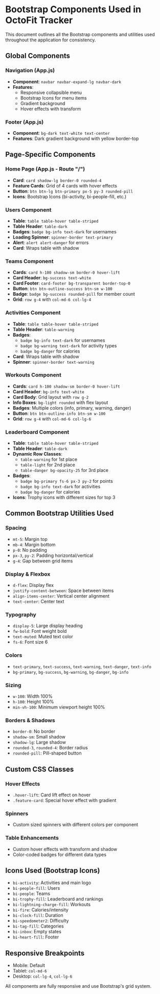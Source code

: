 # Bootstrap Components Used in OctoFit Tracker

This document outlines all the Bootstrap components and utilities used throughout the application for consistency.

## Global Components

### Navigation (App.js)
- **Component**: `navbar navbar-expand-lg navbar-dark`
- **Features**: 
  - Responsive collapsible menu
  - Bootstrap Icons for menu items
  - Gradient background
  - Hover effects with transform

### Footer (App.js)
- **Component**: `bg-dark text-white text-center`
- **Features**: Dark gradient background with yellow border-top

## Page-Specific Components

### Home Page (App.js - Route "/")
- **Card**: `card shadow-lg border-0 rounded-4`
- **Feature Cards**: Grid of 4 cards with hover effects
- **Button**: `btn btn-lg btn-primary px-5 py-3 rounded-pill`
- **Icons**: Bootstrap Icons (bi-activity, bi-people-fill, etc.)

### Users Component
- **Table**: `table table-hover table-striped`
- **Table Header**: `table-dark`
- **Badges**: `badge bg-info text-dark` for usernames
- **Loading Spinner**: `spinner-border text-primary`
- **Alert**: `alert alert-danger` for errors
- **Card**: Wraps table with shadow

### Teams Component
- **Cards**: `card h-100 shadow-sm border-0 hover-lift`
- **Card Header**: `bg-success text-white`
- **Card Footer**: `card-footer bg-transparent border-top-0`
- **Button**: `btn btn-outline-success btn-sm w-100`
- **Badge**: `badge bg-success rounded-pill` for member count
- **Grid**: `row g-4` with `col-md-6 col-lg-4`

### Activities Component
- **Table**: `table table-hover table-striped`
- **Table Header**: `table-warning`
- **Badges**: 
  - `badge bg-info text-dark` for usernames
  - `badge bg-warning text-dark` for activity types
  - `badge bg-danger` for calories
- **Card**: Wraps table with shadow
- **Spinner**: `spinner-border text-warning`

### Workouts Component
- **Cards**: `card h-100 shadow-sm border-0 hover-lift`
- **Card Header**: `bg-info text-white`
- **Card Body**: Grid layout with `row g-2`
- **Info Boxes**: `bg-light rounded` with flex layout
- **Badges**: Multiple colors (info, primary, warning, danger)
- **Button**: `btn btn-outline-info btn-sm w-100`
- **Grid**: `row g-4` with `col-md-6 col-lg-6`

### Leaderboard Component
- **Table**: `table table-hover table-striped`
- **Table Header**: `table-dark`
- **Dynamic Row Classes**: 
  - `table-warning` for 1st place
  - `table-light` for 2nd place
  - `table-danger bg-opacity-25` for 3rd place
- **Badges**: 
  - `badge bg-primary fs-6 px-3 py-2` for points
  - `badge bg-info text-dark` for activities
  - `badge bg-danger` for calories
- **Icons**: Trophy icons with different sizes for top 3

## Common Bootstrap Utilities Used

### Spacing
- `mt-5`: Margin top
- `mb-4`: Margin bottom
- `p-0`: No padding
- `px-3`, `py-2`: Padding horizontal/vertical
- `g-4`: Gap between grid items

### Display & Flexbox
- `d-flex`: Display flex
- `justify-content-between`: Space between items
- `align-items-center`: Vertical center alignment
- `text-center`: Center text

### Typography
- `display-5`: Large display heading
- `fw-bold`: Font weight bold
- `text-muted`: Muted text color
- `fs-6`: Font size 6

### Colors
- `text-primary`, `text-success`, `text-warning`, `text-danger`, `text-info`
- `bg-primary`, `bg-success`, `bg-warning`, `bg-danger`, `bg-info`

### Sizing
- `w-100`: Width 100%
- `h-100`: Height 100%
- `min-vh-100`: Minimum viewport height 100%

### Borders & Shadows
- `border-0`: No border
- `shadow-sm`: Small shadow
- `shadow-lg`: Large shadow
- `rounded-3`, `rounded-4`: Border radius
- `rounded-pill`: Pill-shaped button

## Custom CSS Classes

### Hover Effects
- `.hover-lift`: Card lift effect on hover
- `.feature-card`: Special hover effect with gradient

### Spinners
- Custom sized spinners with different colors per component

### Table Enhancements
- Custom hover effects with transform and shadow
- Color-coded badges for different data types

## Icons Used (Bootstrap Icons)

- `bi-activity`: Activities and main logo
- `bi-people-fill`: Users
- `bi-people`: Teams
- `bi-trophy-fill`: Leaderboard and rankings
- `bi-lightning-charge-fill`: Workouts
- `bi-fire`: Calories/intensity
- `bi-clock-fill`: Duration
- `bi-speedometer2`: Difficulty
- `bi-tag-fill`: Categories
- `bi-inbox`: Empty states
- `bi-heart-fill`: Footer

## Responsive Breakpoints

- Mobile: Default
- Tablet: `col-md-6`
- Desktop: `col-lg-4`, `col-lg-6`

All components are fully responsive and use Bootstrap's grid system.
